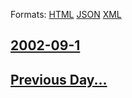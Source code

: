 
Formats: [HTML](2002/09/1/index.html)  [JSON](2002/09/1/index.json)  [XML](2002/09/1/index.xml)  

## [2002-09-1](/news/2002/09/1/index.md)

## [Previous Day...](/news/2002/08/31/index.md)

